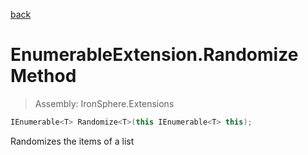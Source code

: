 ﻿

[back](/IronSphere.Extensions/types/EnumerableExtension)

# EnumerableExtension.Randomize Method

> Assembly: IronSphere.Extensions

```csharp
IEnumerable<T> Randomize<T>(this IEnumerable<T> this);
```

Randomizes the items of a list

 